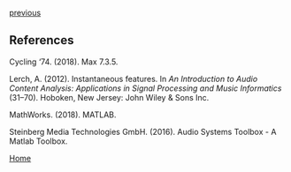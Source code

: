 [previous](./limitations.md)

## References

Cycling ‘74. (2018). Max 7.3.5.

Lerch, A. (2012). Instantaneous features. In <i>An Introduction to Audio Content Analysis: Applications in Signal Processing and Music Informatics </i>(31–70). Hoboken, New Jersey: John Wiley & Sons Inc.

MathWorks. (2018). MATLAB.

Steinberg Media Technologies GmbH. (2016). Audio Systems Toolbox  - A Matlab Toolbox.


[Home](./index.md)
